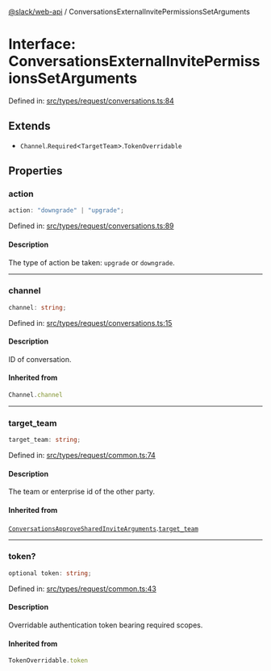 [@slack/web-api](../index.md) / ConversationsExternalInvitePermissionsSetArguments

# Interface: ConversationsExternalInvitePermissionsSetArguments

Defined in: [src/types/request/conversations.ts:84](https://github.com/slackapi/node-slack-sdk/blob/main/packages/web-api/src/types/request/conversations.ts#L84)

## Extends

- `Channel`.`Required`\<`TargetTeam`\>.`TokenOverridable`

## Properties

### action

```ts
action: "downgrade" | "upgrade";
```

Defined in: [src/types/request/conversations.ts:89](https://github.com/slackapi/node-slack-sdk/blob/main/packages/web-api/src/types/request/conversations.ts#L89)

#### Description

The type of action be taken: `upgrade` or `downgrade`.

***

### channel

```ts
channel: string;
```

Defined in: [src/types/request/conversations.ts:15](https://github.com/slackapi/node-slack-sdk/blob/main/packages/web-api/src/types/request/conversations.ts#L15)

#### Description

ID of conversation.

#### Inherited from

```ts
Channel.channel
```

***

### target\_team

```ts
target_team: string;
```

Defined in: [src/types/request/common.ts:74](https://github.com/slackapi/node-slack-sdk/blob/main/packages/web-api/src/types/request/common.ts#L74)

#### Description

The team or enterprise id of the other party.

#### Inherited from

[`ConversationsApproveSharedInviteArguments`](ConversationsApproveSharedInviteArguments.md).[`target_team`](ConversationsApproveSharedInviteArguments.md#target_team)

***

### token?

```ts
optional token: string;
```

Defined in: [src/types/request/common.ts:43](https://github.com/slackapi/node-slack-sdk/blob/main/packages/web-api/src/types/request/common.ts#L43)

#### Description

Overridable authentication token bearing required scopes.

#### Inherited from

```ts
TokenOverridable.token
```
